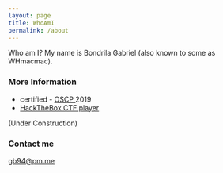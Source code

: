 ```yaml
---
layout: page
title: WhoAmI
permalink: /about
---
```


Who am I? My name is Bondrila Gabriel (also known to some as WHmacmac).

### More Information

- certified - <a href="https://www.offensive-security.com/pwk-oscp/" target="_blank" rel="noopener noreferrer">OSCP </a>
 2019 <br/>
- <a href="https://www.hackthebox.eu/profile/91248" target="_blank" rel="noopener noreferrer">HackTheBox CTF player </a>

(Under Construction)

### Contact me

[gb94@pm.me](mailto:gb94@pm.me)
